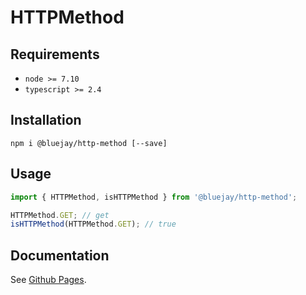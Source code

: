 # HTTPMethod

## Requirements

- `node >= 7.10`
- `typescript >= 2.4`

## Installation

`npm i @bluejay/http-method [--save]`

## Usage

```typescript
import { HTTPMethod, isHTTPMethod } from '@bluejay/http-method';

HTTPMethod.GET; // get
isHTTPMethod(HTTPMethod.GET); // true
```

## Documentation

See [Github Pages](https://bluebirds-blue-jay.github.io/http-method/).
